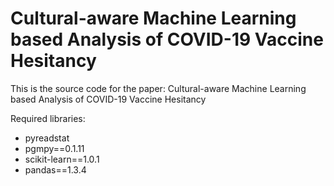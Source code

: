 # Cultural-aware Machine Learning based Analysis of COVID-19 Vaccine Hesitancy
This is the source code for the paper: Cultural-aware Machine Learning based Analysis of COVID-19 Vaccine Hesitancy


Required libraries: 
- pyreadstat
- pgmpy==0.1.11
- scikit-learn==1.0.1
- pandas==1.3.4
